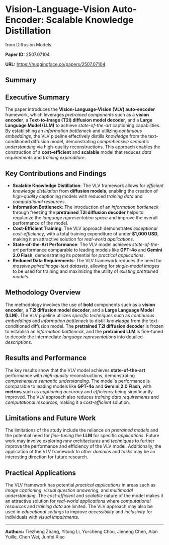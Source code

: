 # Vision-Language-Vision Auto-Encoder: Scalable Knowledge Distillation
  from Diffusion Models

**Paper ID:** 2507.07104

**URL:** https://huggingface.co/papers/2507.07104

## Summary

## Executive Summary
The paper introduces the **Vision-Language-Vision (VLV) auto-encoder** framework, which leverages *pretrained components* such as a **vision encoder**, a **Text-to-Image (T2I) diffusion model decoder**, and a **Large Language Model (LLM)** to achieve *state-of-the-art* captioning capabilities. By establishing an *information bottleneck* and utilizing *continuous embeddings*, the VLV pipeline effectively distills *knowledge* from the text-conditioned diffusion model, demonstrating *comprehensive semantic understanding* via high-quality reconstructions. This approach enables the construction of a **cost-efficient** and **scalable** model that reduces *data requirements* and *training expenditure*.

## Key Contributions and Findings
* **Scalable Knowledge Distillation**: The VLV framework allows for *efficient knowledge distillation* from **diffusion models**, enabling the creation of *high-quality* captioning models with reduced *training data* and *computational resources*.
* **Information Bottleneck**: The introduction of an *information bottleneck* through freezing the **pretrained T2I diffusion decoder** helps to regularize the *language representation space* and improve the overall performance of the model.
* **Cost-Efficient Training**: The VLV approach demonstrates *exceptional cost-efficiency*, with a total training expenditure of under **$1,000 USD**, making it an attractive solution for *real-world applications*.
* **State-of-the-Art Performance**: The VLV model achieves *state-of-the-art* performance comparable to leading models like **GPT-4o** and **Gemini 2.0 Flash**, demonstrating its potential for *practical applications*.
* **Reduced Data Requirements**: The VLV framework reduces the need for *massive paired image-text datasets*, allowing for *single-modal images* to be used for training and maximizing the utility of *existing pretrained models*.

## Methodology Overview
The methodology involves the use of **bold** components such as a **vision encoder**, a **T2I diffusion model decoder**, and a **Large Language Model (LLM)**. The VLV pipeline utilizes *specific techniques* such as *continuous embeddings* and *information bottleneck* to distill *knowledge* from the text-conditioned diffusion model. The **pretrained T2I diffusion decoder** is frozen to establish an *information bottleneck*, and the **pretrained LLM** is fine-tuned to decode the intermediate *language representations* into detailed *descriptions*.

## Results and Performance
The key results show that the VLV model achieves **state-of-the-art** performance with *high-quality* reconstructions, demonstrating *comprehensive semantic understanding*. The model's performance is comparable to leading models like **GPT-4o** and **Gemini 2.0 Flash**, with **metrics** such as *captioning accuracy* and *efficiency* being significantly improved. The VLV approach also reduces *training data requirements* and *computational resources*, making it a *cost-efficient* solution.

## Limitations and Future Work
The limitations of the study include the reliance on *pretrained models* and the potential need for *fine-tuning* the **LLM** for specific *applications*. Future work may involve exploring *new architectures* and *techniques* to further improve the performance and efficiency of the VLV model. Additionally, the application of the VLV framework to *other domains* and *tasks* may be an interesting direction for future research.

## Practical Applications
The VLV framework has potential *practical applications* in areas such as *image captioning*, *visual question answering*, and *multimodal understanding*. The *cost-efficient* and *scalable* nature of the model makes it an attractive solution for *real-world applications* where *computational resources* and *training data* are limited. The VLV approach may also be used in *educational settings* to improve *accessibility* and *inclusivity* for individuals with *visual impairments*.

---

**Authors:** Tiezheng Zhang, Yitong Li, Yu-cheng Chou, Jieneng Chen, Alan Yuille, Chen Wei, Junfei Xiao
